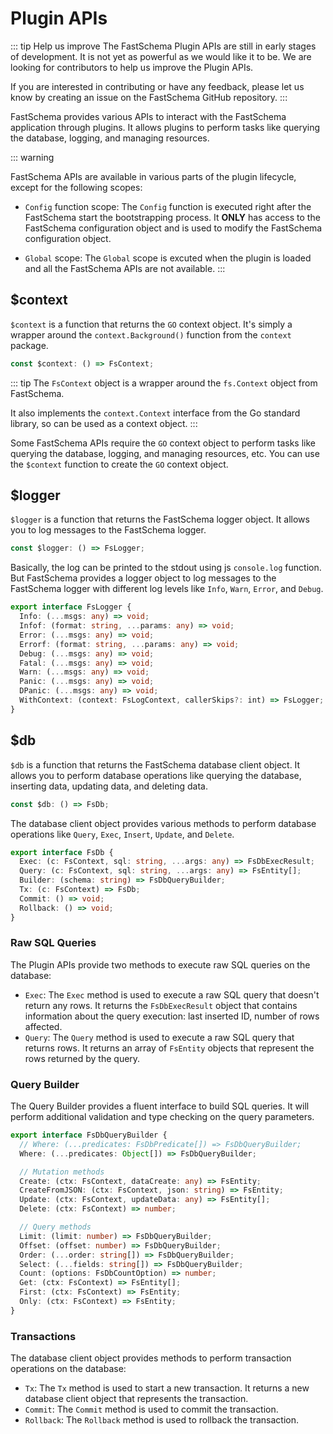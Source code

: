 # Plugin APIs

::: tip Help us improve
The FastSchema Plugin APIs are still in early stages of development. It is not yet as powerful as we would like it to be. We are looking for contributors to help us improve the Plugin APIs.

If you are interested in contributing or have any feedback, please let us know by creating an issue on the FastSchema GitHub repository.
:::

FastSchema provides various APIs to interact with the FastSchema application through plugins. It allows plugins to perform tasks like querying the database, logging, and managing resources.

::: warning

FastSchema APIs are available in various parts of the plugin lifecycle, except for the following scopes:

- `Config` function scope: The `Config` function is executed right after the FastSchema start the bootstrapping process. It **ONLY** has access to the FastSchema configuration object and is used to modify the FastSchema configuration object.

- `Global` scope: The `Global` scope is excuted when the plugin is loaded and all the FastSchema APIs are not available.
:::

## $context

`$context` is a function that returns the `GO` context object. It's simply a wrapper around the `context.Background()` function from the `context` package.

```ts
const $context: () => FsContext;
```

::: tip
The `FsContext` object is a wrapper around the `fs.Context` object from FastSchema.

It also implements the `context.Context` interface from the Go standard library, so can be used as a context object.
:::

Some FastSchema APIs require the `GO` context object to perform tasks like querying the database, logging, and managing resources, etc. You can use the `$context` function to create the `GO` context object.

## $logger

`$logger` is a function that returns the FastSchema logger object. It allows you to log messages to the FastSchema logger.

```ts
const $logger: () => FsLogger;
```

Basically, the log can be printed to the stdout using js `console.log` function. But FastSchema provides a logger object to log messages to the FastSchema logger with different log levels like `Info`, `Warn`, `Error`, and `Debug`.

```ts
export interface FsLogger {
  Info: (...msgs: any) => void;
  Infof: (format: string, ...params: any) => void;
  Error: (...msgs: any) => void;
  Errorf: (format: string, ...params: any) => void;
  Debug: (...msgs: any) => void;
  Fatal: (...msgs: any) => void;
  Warn: (...msgs: any) => void;
  Panic: (...msgs: any) => void;
  DPanic: (...msgs: any) => void;
  WithContext: (context: FsLogContext, callerSkips?: int) => FsLogger;
}
```

## $db

`$db` is a function that returns the FastSchema database client object. It allows you to perform database operations like querying the database, inserting data, updating data, and deleting data.

```ts
const $db: () => FsDb;
```

The database client object provides various methods to perform database operations like `Query`, `Exec`, `Insert`, `Update`, and `Delete`.

```ts
export interface FsDb {
  Exec: (c: FsContext, sql: string, ...args: any) => FsDbExecResult;
  Query: (c: FsContext, sql: string, ...args: any) => FsEntity[];
  Builder: (schema: string) => FsDbQueryBuilder;
  Tx: (c: FsContext) => FsDb;
  Commit: () => void;
  Rollback: () => void;
}
```

### Raw SQL Queries

The Plugin APIs provide two methods to execute raw SQL queries on the database:

- `Exec`: The `Exec` method is used to execute a raw SQL query that doesn't return any rows. It returns the `FsDbExecResult` object that contains information about the query execution: last inserted ID, number of rows affected.
- `Query`: The `Query` method is used to execute a raw SQL query that returns rows. It returns an array of `FsEntity` objects that represent the rows returned by the query.

### Query Builder

The Query Builder provides a fluent interface to build SQL queries. It will perform additional validation and type checking on the query parameters.

```ts
export interface FsDbQueryBuilder {
  // Where: (...predicates: FsDbPredicate[]) => FsDbQueryBuilder;
  Where: (...predicates: Object[]) => FsDbQueryBuilder;

  // Mutation methods
  Create: (ctx: FsContext, dataCreate: any) => FsEntity;
  CreateFromJSON: (ctx: FsContext, json: string) => FsEntity;
  Update: (ctx: FsContext, updateData: any) => FsEntity[];
  Delete: (ctx: FsContext) => number;

  // Query methods
  Limit: (limit: number) => FsDbQueryBuilder;
  Offset: (offset: number) => FsDbQueryBuilder;
  Order: (...order: string[]) => FsDbQueryBuilder;
  Select: (...fields: string[]) => FsDbQueryBuilder;
  Count: (options: FsDbCountOption) => number;
  Get: (ctx: FsContext) => FsEntity[];
  First: (ctx: FsContext) => FsEntity;
  Only: (ctx: FsContext) => FsEntity;
}
```

### Transactions

The database client object provides methods to perform transaction operations on the database:

- `Tx`: The `Tx` method is used to start a new transaction. It returns a new database client object that represents the transaction.
- `Commit`: The `Commit` method is used to commit the transaction.
- `Rollback`: The `Rollback` method is used to rollback the transaction.
